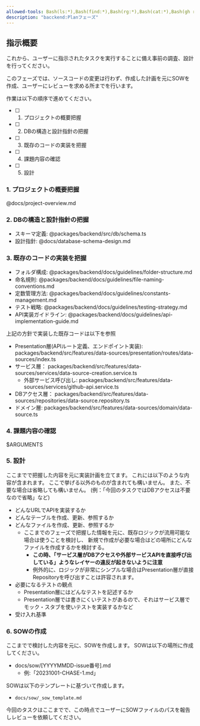 ```yaml
---
allowed-tools: Bash(ls:*),Bash(find:*),Bash(rg:*),Bash(cat:*),Bash(gh run list:*),Bash(gh run view:*),Bash(gh pr list:*),Bash(gh pr view:*),Bash(gh repo view:*),Bash(gh api:*),Bash(pnpm lint),Bash(pnpm format),Bash(pnpm test),Bash(pnpm --filter backend lint),Bash(pnpm --filter backend test),Bash(pnpm --filter backend format),Bash(pnpm --filter backend test src/*),mcp__context7__resolve-library-id,mcp__context7__get-library-docs,mcp__plane__get_projects,mcp__deepwiki__ask_question,mcp__plane__get_issue_using_readable_identifier,mcp__github__get_pull_request_comments,mcp__github__get_pull_request,WebFetch(domain:localhost),WebFetch(domain:github.com),Read(packages/backend/**),Read(docs/**),Read(docs/**)
description: "bacckend:Planフェーズ"
---
```


## 指示概要

これから、ユーザーに指示されたタスクを実行することに備え事前の調査、設計を行ってください。

このフェーズでは、ソースコードの変更は行わず、作成した計画を元にSOWを作成、ユーザーにレビューを求める所までを行います。

作業は以下の順序で進めてください。

- [ ] 1. プロジェクトの概要把握
- [ ] 2. DBの構造と設計指針の把握
- [ ] 3. 既存のコードの実装を把握
- [ ] 4. 課題内容の確認
- [ ] 5. 設計

### 1. プロジェクトの概要把握

@docs/project-overview.md

### 2. DBの構造と設計指針の把握

- スキーマ定義: @packages/backend/src/db/schema.ts
- 設計指針: @docs/database-schema-design.md

### 3. 既存のコードの実装を把握

- フォルダ構成: @packages/backend/docs/guidelines/folder-structure.md
- 命名規則: @packages/backend/docs/guidelines/file-naming-conventions.md
- 定数管理方法: @packages/backend/docs/guidelines/constants-management.md
- テスト戦略: @packages/backend/docs/guidelines/testing-strategy.md
- API実装ガイドライン: @packages/backend/docs/guidelines/api-implementation-guide.md

上記の方針で実装した既存コードは以下を参照

- Presentation層(APIルート定義、エンドポイント実装): packages/backend/src/features/data-sources/presentation/routes/data-sources/index.ts
- サービス層： packages/backend/src/features/data-sources/services/data-source-creation.service.ts
  - 外部サービス呼び出し: packages/backend/src/features/data-sources/services/github-api.service.ts
- DBアクセス層： packages/backend/src/features/data-sources/repositories/data-source.repository.ts
- ドメイン層: packages/backend/src/features/data-sources/domain/data-source.ts

### 4. 課題内容の確認

<issue>
$ARGUMENTS
</issue>

### 5. 設計

ここまでで把握した内容を元に実装計画を立てます。
これには以下のような内容が含まれます。
ここで挙げる以外のものが含まれても構いません。
また、不要な場合は省略しても構いません。
(例：「今回のタスクではDBアクセスは不要なので省略」など)

- どんなURLでAPIを実装するか
- どんなテーブルを作成、更新、参照するか
- どんなファイルを作成、更新、参照するか
  - ここまでのフェーズで把握した情報を元に、既存ロジックが流用可能な場合は使うことを検討し、
    新規で作成が必要な場合はどの場所にどんなファイルを作成するかを検討する。
    - **この時、「サービス層がDBアクセスや外部サービスAPIを直接呼び出している」ようなレイヤーの違反が起きないように注意**
    - 例外的に、ロジックが非常にシンプルな場合はPresentation層が直接Repositoryを呼び出すことは許容されます。
- 必要になるテストの観点
  - Presentation層にはどんなテストを記述するか
  - Presentation層では書きにくいテストがあるので、それはサービス層でモック・スタブを使いテストを実装するかなど
- 受け入れ基準

### 6. SOWの作成

ここまでで検討した内容を元に、SOWを作成します。
SOWは以下の場所に作成してください。

- docs/sow/[YYYYMMDD-issue番号].md
  - 例:「20231001-CHASE-1.md」

SOWは以下のテンプレートに基づいて作成します。

- `docs/sow/_sow_template.md`

今回のタスクはここまでで、この時点でユーザーにSOWファイルのパスを報告しレビューを依頼してください。

